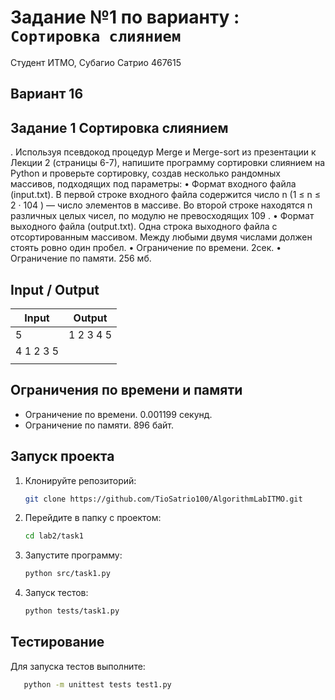 # Задание №1 по варианту : `Сортировка слиянием`

Студент ИТМО, Субагио Сатрио 467615

## Вариант 16

## Задание 1 Сортировка слиянием

. Используя псевдокод процедур Merge и Merge-sort из презентации к Лекции 2 (страницы 6-7), напишите программу сортировки слиянием на Python и
проверьте сортировку, создав несколько рандомных массивов, подходящих
под параметры:
• Формат входного файла (input.txt). В первой строке входного файла
содержится число n (1 ≤ n ≤ 2 · 104
) — число элементов в массиве.
Во второй строке находятся n различных целых чисел, по модулю не
превосходящих 109
.
• Формат выходного файла (output.txt). Одна строка выходного файла
с отсортированным массивом. Между любыми двумя числами должен
стоять ровно один пробел.
• Ограничение по времени. 2сек.
• Ограничение по памяти. 256 мб.

## Input / Output

| Input     | Output    |
| --------- | --------- |
| 5         | 1 2 3 4 5 |
| 4 1 2 3 5 |           |
|           |           |

## Ограничения по времени и памяти

- Ограничение по времени. 0.001199 секунд.
- Ограничение по памяти. 896 байт.

## Запуск проекта

1. Клонируйте репозиторий:
   ```bash
   git clone https://github.com/TioSatrio100/AlgorithmLabITMO.git
   ```
2. Перейдите в папку с проектом:
   ```bash
   cd lab2/task1
   ```
3. Запустите программу:

   ```bash
   python src/task1.py
   ```

4. Запуск тестов:
   ```bash
   python tests/task1.py
   ```

## Тестирование

Для запуска тестов выполните:

```bash
   python -m unittest tests test1.py
```
